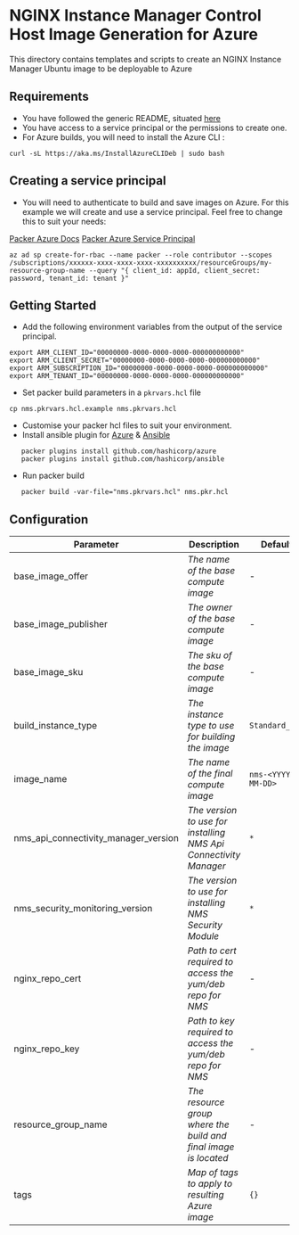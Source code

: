 # NGINX Instance Manager Control Host Image Generation for Azure

This directory contains templates and scripts to create an NGINX Instance Manager Ubuntu image to be deployable to Azure

## Requirements

- You have followed the generic README, situated [here](../../README.md)
- You have access to a service principal or the permissions to create one.
- For Azure builds, you will need to install the Azure CLI :

```shell
curl -sL https://aka.ms/InstallAzureCLIDeb | sudo bash
```

## Creating a service principal

- You will need to authenticate to build and save images on Azure. For this example we will create and use a service principal. Feel free to change this to suit your needs:

[Packer Azure Docs](https://developer.hashicorp.com/packer/plugins/builders/azure/arm)
[Packer Azure Service Principal](https://developer.hashicorp.com/packer/plugins/builders/azure#azure-active-directory-service-principal)

```shell
az ad sp create-for-rbac --name packer --role contributor --scopes /subscriptions/xxxxxx-xxxx-xxxx-xxxx-xxxxxxxxxx/resourceGroups/my-resource-group-name --query "{ client_id: appId, client_secret: password, tenant_id: tenant }"
```

## Getting Started

- Add the following environment variables from the output of the service principal.

```shell
export ARM_CLIENT_ID="00000000-0000-0000-0000-000000000000"
export ARM_CLIENT_SECRET="00000000-0000-0000-0000-000000000000"
export ARM_SUBSCRIPTION_ID="00000000-0000-0000-0000-000000000000"
export ARM_TENANT_ID="00000000-0000-0000-0000-000000000000"
```

- Set packer build parameters in a `pkrvars.hcl` file

```shell
cp nms.pkrvars.hcl.example nms.pkrvars.hcl
```

- Customise your packer hcl files to suit your environment.
- Install ansible plugin for [Azure](https://developer.hashicorp.com/packer/integrations/hashicorp/azure) & [Ansible](https://developer.hashicorp.com/packer/integrations/hashicorp/ansible)

```shell
   packer plugins install github.com/hashicorp/azure
   packer plugins install github.com/hashicorp/ansible
```

- Run packer build

```shell
   packer build -var-file="nms.pkrvars.hcl" nms.pkr.hcl
```

## Configuration

| Parameter                            | Description                                                      | Default             | Required |
| ------------------------------------ | ---------------------------------------------------------------- | ------------------- | -------- |
| base_image_offer                     | _The name of the base compute image_                             | -                   | Yes      |
| base_image_publisher                 | _The owner of the base compute image_                            | -                   | Yes      |
| base_image_sku                       | _The sku of the base compute image_                              | -                   | Yes      |
| build_instance_type                  | _The instance type to use for building the image_                | `Standard_B1s`      | No       |
| image_name                           | _The name of the final compute image_                            | `nms-<YYYY-MM-DD>`  | No       |
| nms_api_connectivity_manager_version | _The version to use for installing NMS Api Connectivity Manager_ | `*`                 | No       |
| nms_security_monitoring_version      | _The version to use for installing NMS Security Module_          | `*`                 | No       |
| nginx_repo_cert                      | _Path to cert required to access the yum/deb repo for NMS_       | -                   | Yes      |
| nginx_repo_key                       | _Path to key required to access the yum/deb repo for NMS_        | -                   | Yes      |
| resource_group_name                  | _The resource group where the build and final image is located_  | -                   | Yes      |
| tags                                 | _Map of tags to apply to resulting Azure image_                  | `{}`                | No       |
